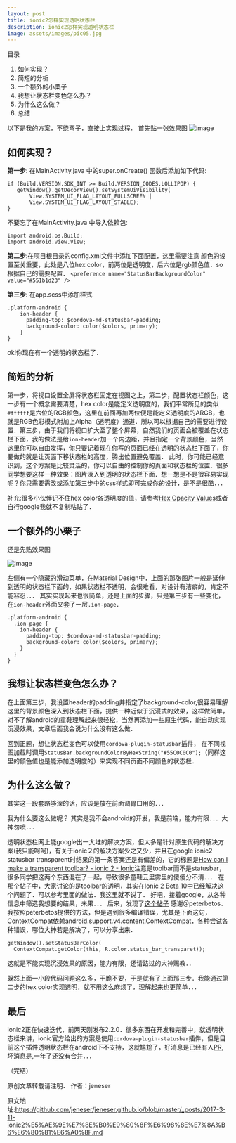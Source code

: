 ```yaml
---
layout: post
title: ionic2怎样实现透明状态栏
description: ionic2怎样实现透明状态栏
image: assets/images/pic05.jpg
---
```


目录

1. 如何实现？
2. 简短的分析
3. 一个额外的小栗子
4. 我想让状态栏变色怎么办？
5. 为什么这么做？
6. 总结


以下是我的方案，不绕弯子，直接上实现过程．
首先贴一张效果图
![image](https://jeneser.github.io/assets/images/translucent-statusBar01.png)

## 如何实现？

**第一步**: 在MainActivity.java 中的super.onCreate() 函数后添加如下代码:

```
if (Build.VERSION.SDK_INT >= Build.VERSION_CODES.LOLLIPOP) {
   getWindow().getDecorView().setSystemUiVisibility(
       View.SYSTEM_UI_FLAG_LAYOUT_FULLSCREEN |
       View.SYSTEM_UI_FLAG_LAYOUT_STABLE);
}
```
不要忘了在MainActivity.java 中导入依赖包:
```
import android.os.Build;
import android.view.View;
```

**第二步**:在项目根目录的config.xml文件中添加下面配置，这里需要注意
颜色的设置至关重要，此处是八位hex color，前两位是透明度，后六位是rgb颜色值．so根据自己的需要配置．
`<preference name="StatusBarBackgroundColor" value="#551b1d23" />`

**第三步**: 在app.scss中添加样式
```
.platform-android {
    ion-header {
      padding-top: $cordova-md-statusbar-padding;
      background-color: color($colors, primary);
    }
}
```

ok!你现在有一个透明的状态栏了．

## 简短的分析

第一步，将视口设置全屏将状态栏固定在视图之上，第二步，配置状态栏颜色，这一步有一个概念需要清楚，hex color是能定义透明度的，我们平常所见的类似`#ffffff`是六位的RGB颜色，这里在前面再加两位便是能定义透明度的ARGB，也就是RGB色彩模式附加上Alpha（透明度）通道．所以可以根据自己的需要进行设置．第三步，由于我们将视口扩大至了整个屏幕，自然我们的页面会被覆盖在状态栏下面，我的做法是给`ion-header`加一个内边距，并且指定一个背景颜色，当然这里你可以自由发挥，你只要记着现在你写的页面已经在透明的状态栏下面了，你要做的就是让页面下移状态栏的高度，腾出位置避免覆盖．
此时，你可能已经意识到，这个方案是比较灵活的，你可以自由的控制你的页面和状态栏的位置．很多同学想要这样一种效果：图片深入到透明的状态栏下面．想一想是不是很容易实现呢？你只需要需改或添加第三步中的css样式即可完成你的设计，是不是很酷．．．

补充:很多小伙伴记不住hex color各透明度的值，请参考[Hex Opacity Values](http://stackoverflow.com/questions/15852122/hex-transparency-in-colors)或者自行google我就不复制粘贴了．

## 一个额外的小栗子

还是先贴效果图

![image](https://jeneser.github.io/assets/images/translucent-statusBar02.png)

左侧有一个隐藏的滑动菜单，在Material Design中，上面的那张图片一般是延伸到透明的状态栏下面的，如果状态栏不透明，会很难看，对设计有洁癖的，肯定不能容忍．．．
其实实现起来也很简单，还是上面的步骤，只是第三步有一些变化，在`ion-header`外面又套了一层`.ion-page`．
```
.platform-android {
  .ion-page {
    ion-header {
      padding-top: $cordova-md-statusbar-padding;
      background-color: color($colors, primary);
    }
  }
}
```

## 我想让状态栏变色怎么办？

在上面第三步，我设置header的padding并指定了background-color,很容易理解这里的背景颜色深入到状态栏下面，提供一种近似于沉浸式的效果，这样做简单，对不了解android的童鞋理解起来很轻松，当然再添加一些原生代码，能自动实现沉浸效果，文章后面我会说为什么没有这么做．

回到正题，想让状态栏变色可以使用`cordova-plugin-statusbar`插件，
在不同视图加载时调用`StatusBar.backgroundColorByHexString("#55C0C0C0");`（同样这里的颜色值也是能添加透明度的）来实现不同页面不同颜色的状态栏．

## 为什么这么做？

其实这一段套路够深的话，应该是放在前面调胃口用的．．．

我为什么要这么做呢？
其实是我不会android的开发，我是前端，能力有限．．．大神勿喷．．．

透明状态栏网上能google出一大堆的解决方案，但大多是针对原生代码的解决方案(我只能呵呵)，有关于ionic２的解决方案少之又少，并且在google ionic2 statusbar transparent时结果的第一条答案还是有偏差的，它的标题是[How can I make a transparent toolbar? - ionic 2 - Ionic](https://forum.ionicframework.com/t/how-can-i-make-a-transparent-toolbar/46401)注意是toolbar而不是statusbar，很多同学把这两个东西混在了一起，导致很多童鞋云里雾里的傻傻分不清．．．
在那个帖子中，大家讨论的是toolbar的透明，其实在[Ionic 2 Beta 10中](http://blog.ionic.io/ionic-2-beta-10-is-live/)已经解决这个问题了．可以参考里面的做法．我这里就不说了．
好吧，接着google，从各种信息中筛选我想要的结果，未果．．．
后来，发现了[这个帖子](https://forum.ionicframework.com/t/transparent-status-bar-on-ionic-2/77183/3)
感谢＠peterbetos．
我按照peterbetos提供的方法，但是遇到很多编译错误，尤其是下面这句，ContextCompat依赖android.support.v4.content.ContextCompat，各种尝试各种错误，哪位大神若是解决了，可以分享出来．
```
getWindow().setStatusBarColor(
  ContextCompat.getColor(this, R.color.status_bar_transparet));
```
这就是不能实现沉浸效果的原因，能力有限，还请路过的大神赐教．．

既然上面一小段代码问题这么多，干脆不要，于是就有了上面那三步．我能通过第二步的hex color实现透明，就不用这么麻烦了，理解起来也更简单．．．

## 最后

ionic2正在快速迭代，前两天刚发布2.2.0．很多东西在开发和完善中，就透明状态栏来讲，ionic官方给出的方案是使用`cordova-plugin-statusbar`插件，但是目前这个插件透明状态栏在android下不支持，这就尴尬了，好消息是已经有人[PR](https://github.com/apache/cordova-plugin-statusbar/pull/51),坏消息是,一年了还没有合并．．．

（完结）

原创文章转载请注明．
作者：jeneser

原文地址:https://github.com/jeneser/jeneser.github.io/blob/master/_posts/2017-3-11-ionic2%E5%AE%9E%E7%8E%B0%E9%80%8F%E6%98%8E%E7%8A%B6%E6%80%81%E6%A0%8F.md

